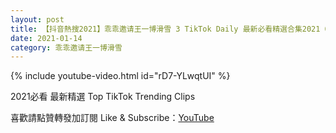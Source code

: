 ```yaml
---
layout: post
title: 【抖音熱搜2021】乖乖邀请王一博滑雪 3 TikTok Daily 最新必看精選合集2021 01 14
date: 2021-01-14
category: 乖乖邀请王一博滑雪
---
```


{% include youtube-video.html id="rD7-YLwqtUI" %}

2021必看 最新精選 Top TikTok Trending Clips

喜歡請點贊轉發加訂閱 Like & Subscribe：[YouTube](https://www.youtube.com/channel/UCAoR7VcanIPd04uEq_GIylA/videos)

